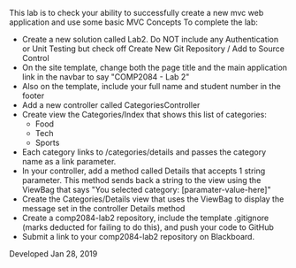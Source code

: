 <p>
    This lab is to check your ability to successfully create a new mvc web application and use some
    basic MVC Concepts  To complete the lab:
</p>
<ul>
    <li>Create a new solution called Lab2. Do NOT include any Authentication or Unit Testing but check off Create
        New Git Repository / Add to Source Control</li>
    <li>On the site template, change both the page title and the main application link in the navbar to say 
        "COMP2084 - Lab 2"</li>
    <li>Also on the template, include your full name and student number in the footer</li>
    <li>Add a new controller called CategoriesController</li>
    <li>
        Create view the Categories/Index that shows this list of categories:
        <ul>
            <li>Food</li>
            <li>Tech</li>
            <li>Sports</li>
        </ul>
    </li>
    <li>Each category links to /categories/details and passes the category name as a link parameter.</li>
    <li>In your controller, add a method called Details that accepts 1 string parameter.  This method sends back 
        a string to the view using the ViewBag that says "You selected category: [paramater-value-here]"</li>
    <li>Create the Categories/Details view that uses the ViewBag to display the message set in the controller Details 
        method</li>
    <li>Create a comp2084-lab2 repository, include the template .gitignore (marks deducted for failing to do this), 
        and push your code to GitHub</li>
    <li>Submit a link to your comp2084-lab2 repository on Blackboard.</li>
</ul>

<p> Developed Jan 28, 2019 </p>